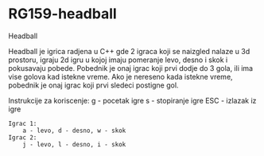 # RG159-headball
Headball

Headball je igrica radjena u C++ gde 2 igraca koji se naizgled nalaze u 3d prostoru, igraju 2d igru u kojoj imaju pomeranje levo, desno i skok i pokusavaju pobede.
Pobednik je onaj igrac koji prvi dodje do 3 gola, ili ima vise golova kad istekne vreme. Ako je nereseno kada istekne vreme, pobednik je onaj igrac koji prvi sledeci postigne gol.

Instrukcije za koriscenje:
	g - pocetak igre
	s - stopiranje igre
	ESC - izlazak iz igre
	
	Igrac 1:
		a - levo, d - desno, w - skok
	Igrac 2:
		j - levo, l - desno, i - skok
